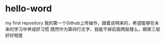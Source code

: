 # hello-word
my first repository
我的第一个Github上传操作，跟着说明来的，希望能够在未来的学习中养成好习惯
既然作为第四行文字，我能干掉前面两层楼么，跟第三层好好相爱
